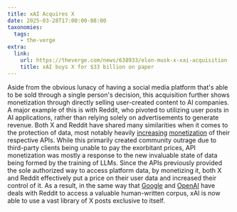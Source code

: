 ```yaml
---
title: xAI Acquires X
date: 2025-03-28T17:00:00-08:00
taxonomies:
  tags:
    - the-verge
extra:
  link:
    url: https://theverge.com/news/638933/elon-musk-x-xai-acquisition
    title: xAI buys X for $33 billion on paper
---
```


Aside from the obvious lunacy of having a social media platform that's able to be sold through a single person's decision, this acquisition further shows monetization through directly selling user-created content to AI companies. A major example of this is with Reddit, who pivoted to utilizing user posts in AI applications, rather than relying solely on advertisements to generate revenue. Both X and Reddit have shared many similarities when it comes to the protection of data, most notably heavily [increasing](https://theverge.com/2023/3/30/23662832/twitter-api-tiers-free-bot-novelty-accounts-basic-enterprice-monthly-price) [monetization](https://en.wikipedia.org/wiki/2023_Reddit_API_controversy) of their respective APIs. While this primarily created community outrage due to third-party clients being unable to pay the exorbitant prices, API monetization was mostly a response to the new invaluable state of data being formed by the training of LLMs. Since the APIs previously provided the sole authorized way to access platform data, by monetizing it, both X and Reddit effectively put a price on their user data and increased their control of it. As a result, in the same way that [Google](https://theverge.com/2024/2/22/24080165/google-reddit-ai-training-data) and [OpenAI](https://theverge.com/2024/5/16/24158529/reddit-openai-chatgpt-api-access-advertising) have deals with Reddit to access a valuable human-written corpus, xAI is now able to use a vast library of X posts exclusive to itself.
